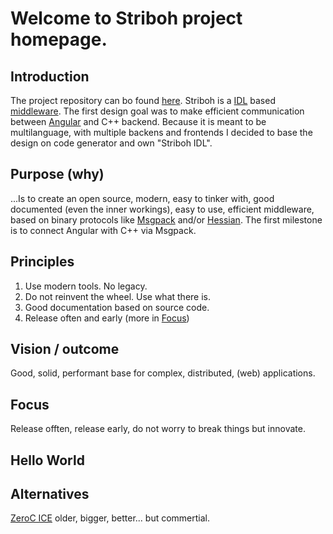 

# Welcome to Striboh project homepage.

## Introduction

The project repository can bo found [here](https://github.com/gogoba/striboh). Striboh is a [IDL](https://de.wikipedia.org/wiki/Schnittstellenbeschreibungssprache) based [middleware](https://de.wikipedia.org/wiki/Middleware). The first design goal was to make efficient communication between [Angular](https://angular.io/) and C++ backend. Because it is meant to be multilanguage, with multiple backens and frontends I decided to base the design on code generator and own "Striboh IDL". 

## Purpose (why)

...Is to create an open source, modern, easy to tinker with, good documented (even the inner workings), easy to use, efficient middleware, based on binary protocols like [Msgpack](https://msgpack.org/) and/or [Hessian](http://hessian.caucho.com/). The first milestone is to connect Angular with C++ via Msgpack.

## Principles ##

1. Use modern tools. No legacy.
2. Do not reinvent the wheel. Use what there is.
3. Good documentation based on source code.
4. Release often and early (more in [Focus](#Focus))

## Vision / outcome ##

Good, solid, performant base for complex, distributed, (web) applications.

## Focus

Release offten, release early, do not worry to break things but innovate.

## Hello World

## Alternatives
[ZeroC ICE](https://zeroc.com/) older, bigger, better... but commertial.
